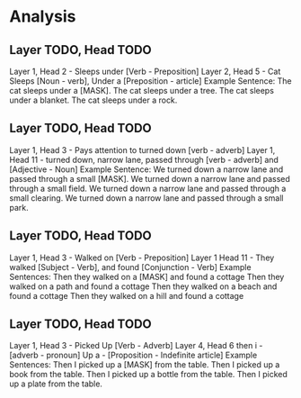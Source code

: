 # Analysis
## Layer TODO, Head TODO
Layer 1, Head 2 - Sleeps under [Verb - Preposition]
Layer 2,  Head 5 - Cat Sleeps [Noun - verb], Under a [Preposition - article]
Example Sentence:
 The cat sleeps under a [MASK].
 The cat sleeps under a tree.
 The cat sleeps under a blanket.
 The cat sleeps under a rock.

## Layer TODO, Head TODO
Layer 1,  Head 3 - Pays attention to turned down [verb - adverb]
Layer 1, Head 11 - turned down, narrow lane, passed through [verb - adverb] and [Adjective - Noun]
Example Sentence:
 We turned down a narrow lane and passed through a small [MASK].
 We turned down a narrow lane and passed through a small field.
 We turned down a narrow lane and passed through a small clearing.
 We turned down a narrow lane and passed through a small park.

## Layer TODO, Head TODO
Layer 1, Head 3 - Walked on [Verb - Preposition]
Layer 1 Head 11 - They walked [Subject - Verb], and found [Conjunction - Verb]
Example Sentences:
Then they walked on a [MASK] and found a cottage
Then they walked on a path and found a cottage
Then they walked on a beach and found a cottage
Then they walked on a hill and found a cottage

## Layer TODO, Head TODO
Layer 1,  Head 3 - Picked Up [Verb - Adverb]
Layer 4, Head 6
then i - [adverb - pronoun]
Up a - [Proposition - Indefinite article]
Example Sentences:
Then I picked up a [MASK] from the table.
Then I picked up a book from the table.
Then I picked up a bottle from the table.
Then I picked up a plate from the table.


